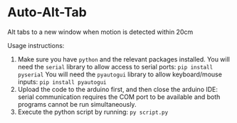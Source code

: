 # Auto-Alt-Tab
Alt tabs to a new window when motion is detected within 20cm

Usage instructions:
1. Make sure you have `python` and the relevant packages installed.
  You will need the `serial` library to allow access to serial ports: `pip install pyserial`
  You will need the `pyautogui` library to allow keyboard/mouse inputs: `pip install pyautogui`
2. Upload the code to the arduino first, and then close the arduino IDE: serial communication requires the COM port to be available and both programs cannot be run simultaneously.
3. Execute the python script by running: `py script.py`

